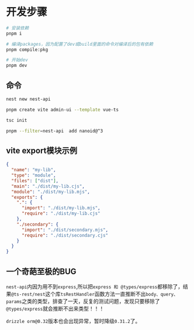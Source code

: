 # 开发步骤

```bash
# 安装依赖
pnpm i

# 编译packages，因为配置了dev或build里面的命令对编译后的包有依赖
pnpm compile:pkg

# 开始dev
pnpm dev
```

## 命令

```bash
nest new nest-api    

pnpm create vite admin-ui --template vue-ts

tsc init

pnpm --filter=nest-api  add nanoid@^3
```

## vite export模块示例

```json
{
  "name": "my-lib",
  "type": "module",
  "files": ["dist"],
  "main": "./dist/my-lib.cjs",
  "module": "./dist/my-lib.mjs",
  "exports": {
    ".": {
      "import": "./dist/my-lib.mjs",
      "require": "./dist/my-lib.cjs"
    },
    "./secondary": {
      "import": "./dist/secondary.mjs",
      "require": "./dist/secondary.cjs"
    }
  }
}
```

## 一个奇葩至极的BUG

`nest-api`内因为用不到`express`,所以把`express 和 @types/express`都移除了，结果`@ts-rest/nest`这个库`tsRestHandler`函数方法一直推断不出`body、query、params`之类的类型，排查了一天，反复的测试问题，发现只要移除了`@types/express`就会推断不出来类型！！！

`drizzle orm@0.32`版本也会出现异常，暂时降级`0.31.2`了。

